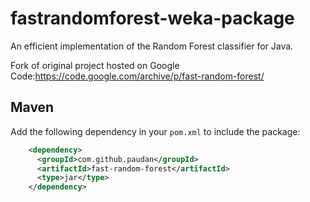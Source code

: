 fastrandomforest-weka-package
=============================

An efficient implementation of the Random Forest classifier for Java.

Fork of original project hosted on Google Code:https://code.google.com/archive/p/fast-random-forest/


Maven
-----

Add the following dependency in your `pom.xml` to include the package:

```xml
    <dependency>
      <groupId>com.github.paudan</groupId>
      <artifactId>fast-random-forest</artifactId>
      <type>jar</type>
    </dependency>
```


